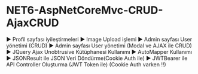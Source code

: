 # NET6-AspNetCoreMvc-CRUD-AjaxCRUD
► Profil sayfası iyileştirmeleri
► Image Upload işlemi
► Admin sayfası User yönetimi (CRUD)
► Admin sayfası User yönetimi (Modal ve AJAX ile CRUD) 
► JQuery Ajax Unobtrusive Kütüphanesi Kullanımı
► AutoMapper Kullanımı 
► JSONResult ile JSON Veri Döndürme(Cookie Auth ile)
► JWTBearer ile API Controller Oluşturma (JWT Token ile) (Cookie Auth varken !!)
